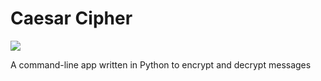 # Caesar Cipher

![](https://i.imgur.com/x5QYe4L.png)

A command-line app written in Python to encrypt and decrypt messages
